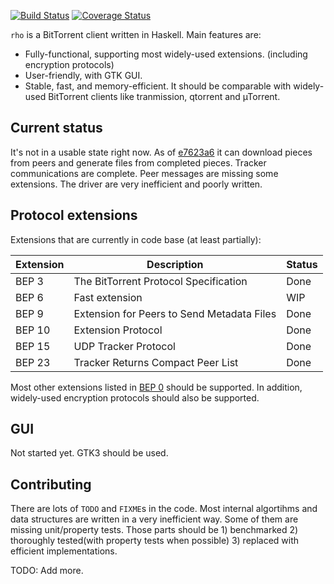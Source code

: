 [![Build Status](https://travis-ci.org/osa1/rho-torrent.svg?branch=master)](https://travis-ci.org/osa1/rho-torrent)
[![Coverage Status](https://img.shields.io/coveralls/osa1/rho-torrent.svg)](https://coveralls.io/r/osa1/rho-torrent?branch=master)

`rho` is a BitTorrent client written in Haskell. Main features are:

- Fully-functional, supporting most widely-used extensions. (including encryption protocols)
- User-friendly, with GTK GUI.
- Stable, fast, and memory-efficient. It should be comparable with widely-used BitTorrent clients like tranmission, qtorrent and µTorrent.

## Current status

It's not in a usable state right now. As of [e7623a6](https://github.com/osa1/rho-torrent/commit/e7623a65b27d0de2da6c20fd599e21c85fe04009) it can download pieces from peers and generate files from completed pieces. Tracker communications are complete. Peer messages are missing some extensions. The driver are very inefficient and poorly written.

## Protocol extensions

Extensions that are currently in code base (at least partially):

| Extension | Description                                | Status |
|-----------|--------------------------------------------|--------|
| BEP 3     | The BitTorrent Protocol Specification      | Done   |
| BEP 6     | Fast extension                             | WIP    |
| BEP 9     | Extension for Peers to Send Metadata Files | Done   |
| BEP 10    | Extension Protocol                         | Done   |
| BEP 15    | UDP Tracker Protocol                       | Done   |
| BEP 23    | Tracker Returns Compact Peer List          | Done   |

Most other extensions listed in [BEP 0](http://bittorrent.org/beps/bep_0000.html) should be supported. In addition, widely-used encryption protocols should also be supported.

## GUI

Not started yet. GTK3 should be used.

## Contributing

There are lots of `TODO` and `FIXME`s in the code. Most internal algortihms and data structures are written in a very inefficient way. Some of them are missing unit/property tests. Those parts should be 1) benchmarked 2) thoroughly tested(with property tests when possible) 3) replaced with efficient implementations.

TODO: Add more.
